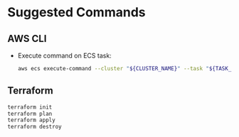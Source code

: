 # Suggested Commands

## AWS CLI

- Execute command on ECS task:
  ```sh
  aws ecs execute-command --cluster "${CLUSTER_NAME}" --task "${TASK_ID}" --container "${CONTAINER_NAME}" --interactive --command "${COMMAND}"
  ```

## Terraform

```sh
terraform init
terraform plan
terraform apply
terraform destroy
```
